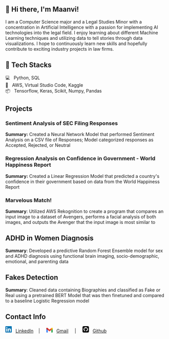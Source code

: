 ## 👋 Hi there, I'm Maanvi!
I am a Computer Science major and a Legal Studies Minor with a concentration in Artificial Intelligence with a passion for implementing AI technologies into the legal field. I enjoy learning about different Machine Learning techniques and utilizing data to tell stories through data visualizations. I hope to continuously learn new skills and hopefully contribute to exciting industry projects in law firms.

## 🔧 Tech Stacks
💻 &nbsp; Python, SQL <br>
🧰 &nbsp; AWS, Virtual Studio Code, Kaggle <br>
📦 &nbsp; Tensorflow, Keras, Scikit, Numpy, Pandas <br>

## Projects
### Sentiment Analysis of SEC Filing Responses <br>
**Summary:** Created a Neural Network Model that performed Sentiment Analysis on a CSV file of Responses; Model categorized responses as Accepted, Rejected, or Neutral

### Regression Analysis on Confidence in Government - World Happiness Report <br>
**Summary:** Created a Linear Regression Model that predicted a country's confidence in their government based on data from the World Happiness Report

### Marvelous Match!
**Summary**: Utilized AWS Rekognition to create a program that compares an input image to a dataset of Avengers, performs a facial analysis of both images, and outputs the Avenger that the input image is most similar to

## ADHD in Women Diagnosis
**Summary**: Developed a predictive Random Forest Ensemble model for sex and ADHD diagnosis using functional brain imaging, socio-demographic, emotional, and parenting data

## Fakes Detection
**Summary**: Cleaned data containing Biographies and classified as Fake or Real using a pretrained BERT Model that was then finetuned and compared to a baseline Logistic Regression model

## Contact Info
<img src="/images/LinkedIN.png" width="20" height="20" style="inline"> </img> &nbsp;
[LinkedIn](https://www.linkedin.com/in/maanvi-sarwadi-44384420b/) &nbsp; &nbsp;| &nbsp; &nbsp; <img src="/images/Gmail.png" width="20" height="15" style="inline"> </img> &nbsp;
[Gmail](mailto:maanvisarwadi@gmail.com) &nbsp; &nbsp; | &nbsp; &nbsp; <img src="/images/Github.png" width="20" height="20" style="inline"> </img> &nbsp;
[Github](https://github.com/msarwadi)




<!--
**msarwadi/msarwadi** is a ✨ _special_ ✨ repository because its `README.md` (this file) appears on your GitHub profile.

Here are some ideas to get you started:

- 🔭 I’m currently working on ...
- 🌱 I’m currently learning ...
- 👯 I’m looking to collaborate on ...
- 🤔 I’m looking for help with ...
- 💬 Ask me about ...
- 📫 How to reach me: ...
- 😄 Pronouns: ...
- ⚡ Fun fact: ...
-->

